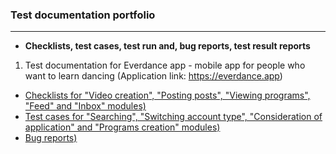 ### Test documentation portfolio
---
+ **Checklists, test cases, test run and, bug reports, test result reports**
1. Test documentation for Everdance app - mobile app for people who want to learn dancing (Application link: https://everdance.app)
+ [Checklists for "Video creation", "Posting posts", "Viewing programs", "Feed" and "Inbox" modules)](https://github.com/andrew-vashkevich/Portfolio/blob/d99ef3a2c6168600f5e42f171db2cc7fd21924e8/Check%20List_Everdance_G1.xlsx)
+ [Test cases for "Searching", "Switching account type", "Consideration of application" and "Programs creation" modules)](https://github.com/andrew-vashkevich/Portfolio/blob/21caa1b7e3866d0c09129fa8c199846e1f8805e6/Smoke%20Test%20Cases_Everdance_G1.xlsx)
+ [Bug reports)](https://github.com/andrew-vashkevich/Portfolio/blob/21caa1b7e3866d0c09129fa8c199846e1f8805e6/Bug%20reports_Everdance_G1.xlsx)